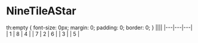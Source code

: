 # NineTileAStar
th:empty {
   font-size: 0px;
  margin: 0;
  padding: 0;
  border: 0;
}
||||
|---|---|---|
| 1 | 8 | 4 |
| 7 | 2 | 6 |
| 3 |   | 5 |
